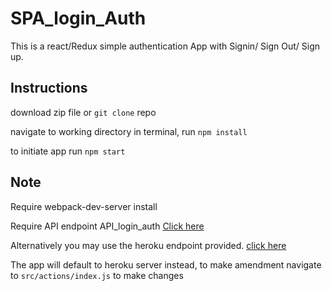 # SPA_login_Auth

This is a react/Redux simple authentication App with Signin/ Sign Out/ Sign up.

## Instructions

download zip file or `git clone` repo

navigate to working directory in terminal, run `npm install`

to initiate app run `npm start`

## Note

Require webpack-dev-server install

Require API endpoint API_login_auth <a href="https://github.com/boyboi86/API_login_Auth" target="_blank"> Click here </a>

Alternatively you may use the heroku endpoint provided. <a href="https://ancient-chamber-86125.herokuapp.com/" target="_blank"> click here </a>

The app will default to heroku server instead, to make amendment navigate to ``src/actions/index.js`` to make changes
